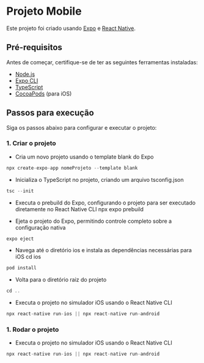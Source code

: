# Projeto Mobile

Este projeto foi criado usando [Expo](https://expo.dev/) e [React Native](https://reactnative.dev/).

## Pré-requisitos

Antes de começar, certifique-se de ter as seguintes ferramentas instaladas:

- [Node.js](https://nodejs.org/en/)
- [Expo CLI](https://docs.expo.dev/get-started/installation/)
- [TypeScript](https://www.typescriptlang.org/)
- [CocoaPods](https://cocoapods.org/) (para iOS)

## Passos para execução

Siga os passos abaixo para configurar e executar o projeto:

### 1. Criar o projeto

- Cria um novo projeto usando o template blank do Expo
```js
npx create-expo-app nomeProjeto --template blank
```
- Inicializa o TypeScript no projeto, criando um arquivo tsconfig.json
```js
tsc --init
```
- Executa o prebuild do Expo, configurando o projeto para ser executado diretamente no React Native CLI
npx expo prebuild

- Ejeta o projeto do Expo, permitindo controle completo sobre a configuração nativa
```js
expo eject
```
- Navega até o diretório ios e instala as dependências necessárias para iOS
cd ios
```js
pod install
```
- Volta para o diretório raiz do projeto
```js
cd ..
```
- Executa o projeto no simulador iOS usando o React Native CLI
```js
npx react-native run-ios || npx react-native run-android
```



### 1. Rodar o projeto
- Executa o projeto no simulador iOS usando o React Native CLI
```js
npx react-native run-ios || npx react-native run-android
```